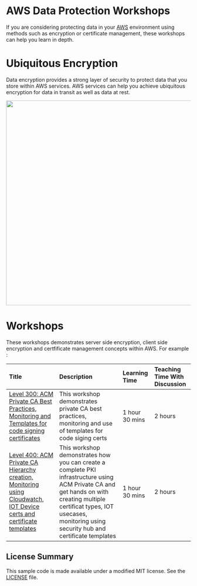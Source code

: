 # AWS Data Protection Workshops

If you are considering protecting data in your [AWS](https://aws.amazon.com/) environment using methods such as encryption or certificate management, these workshops can help you learn in depth. 

# Ubiquitous Encryption 

Data encryption provides a strong layer of security to protect data that you store within AWS services. AWS services can help you achieve ubiquitous encryption 
for data in transit as well as data at rest.

<a><img src="./images/ubiquitous-encryption.png" width="989" height="557"></a>

# Workshops

These workshops demonstrates server side encryption, client side encryption and certfificate management concepts within AWS. For example :

| Title | Description | Learning Time | Teaching Time With Discussion | 
| :------- | :---------- | :-- | :-- |
| [Level 300: ACM Private CA Best Practices, Monitoring and Templates for code signing certificates ](https://github.com/aws-samples/data-protection/tree/master/usecase-7)  | This workshop demonstrates private CA best practices, monitoring and use of templates for code siging certs|1 hour 30 mins | 2 hours |
| [Level 400: ACM Private CA Hierarchy creation, Monitoring using Cloudwatch, IOT Device certs and certificate templates ](https://github.com/aws-samples/data-protection/tree/master/usecase-9)  | This workshop demonstrates how you can create a complete PKI infrastructure using ACM Private CA and get hands on with creating multiple certificat types, IOT usecases, monitoring using security hub and certificate templates|1 hour 30 mins | 2 hours |

## License Summary

This sample code is made available under a modified MIT license. See the [LICENSE](LICENSE) file.


